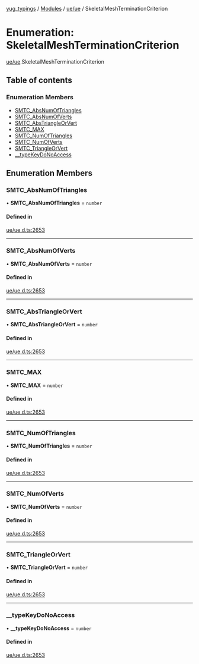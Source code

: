 [yug_typings](../README.md) / [Modules](../modules.md) / [ue/ue](../modules/ue_ue.md) / SkeletalMeshTerminationCriterion

# Enumeration: SkeletalMeshTerminationCriterion

[ue/ue](../modules/ue_ue.md).SkeletalMeshTerminationCriterion

## Table of contents

### Enumeration Members

- [SMTC\_AbsNumOfTriangles](ue_ue.SkeletalMeshTerminationCriterion.md#smtc_absnumoftriangles)
- [SMTC\_AbsNumOfVerts](ue_ue.SkeletalMeshTerminationCriterion.md#smtc_absnumofverts)
- [SMTC\_AbsTriangleOrVert](ue_ue.SkeletalMeshTerminationCriterion.md#smtc_abstriangleorvert)
- [SMTC\_MAX](ue_ue.SkeletalMeshTerminationCriterion.md#smtc_max)
- [SMTC\_NumOfTriangles](ue_ue.SkeletalMeshTerminationCriterion.md#smtc_numoftriangles)
- [SMTC\_NumOfVerts](ue_ue.SkeletalMeshTerminationCriterion.md#smtc_numofverts)
- [SMTC\_TriangleOrVert](ue_ue.SkeletalMeshTerminationCriterion.md#smtc_triangleorvert)
- [\_\_typeKeyDoNoAccess](ue_ue.SkeletalMeshTerminationCriterion.md#__typekeydonoaccess)

## Enumeration Members

### SMTC\_AbsNumOfTriangles

• **SMTC\_AbsNumOfTriangles** = `number`

#### Defined in

[ue/ue.d.ts:2653](https://github.com/YugMetaverse/yug_typings/blob/25cad34/ue/ue.d.ts#L2653)

___

### SMTC\_AbsNumOfVerts

• **SMTC\_AbsNumOfVerts** = `number`

#### Defined in

[ue/ue.d.ts:2653](https://github.com/YugMetaverse/yug_typings/blob/25cad34/ue/ue.d.ts#L2653)

___

### SMTC\_AbsTriangleOrVert

• **SMTC\_AbsTriangleOrVert** = `number`

#### Defined in

[ue/ue.d.ts:2653](https://github.com/YugMetaverse/yug_typings/blob/25cad34/ue/ue.d.ts#L2653)

___

### SMTC\_MAX

• **SMTC\_MAX** = `number`

#### Defined in

[ue/ue.d.ts:2653](https://github.com/YugMetaverse/yug_typings/blob/25cad34/ue/ue.d.ts#L2653)

___

### SMTC\_NumOfTriangles

• **SMTC\_NumOfTriangles** = `number`

#### Defined in

[ue/ue.d.ts:2653](https://github.com/YugMetaverse/yug_typings/blob/25cad34/ue/ue.d.ts#L2653)

___

### SMTC\_NumOfVerts

• **SMTC\_NumOfVerts** = `number`

#### Defined in

[ue/ue.d.ts:2653](https://github.com/YugMetaverse/yug_typings/blob/25cad34/ue/ue.d.ts#L2653)

___

### SMTC\_TriangleOrVert

• **SMTC\_TriangleOrVert** = `number`

#### Defined in

[ue/ue.d.ts:2653](https://github.com/YugMetaverse/yug_typings/blob/25cad34/ue/ue.d.ts#L2653)

___

### \_\_typeKeyDoNoAccess

• **\_\_typeKeyDoNoAccess** = `number`

#### Defined in

[ue/ue.d.ts:2653](https://github.com/YugMetaverse/yug_typings/blob/25cad34/ue/ue.d.ts#L2653)
